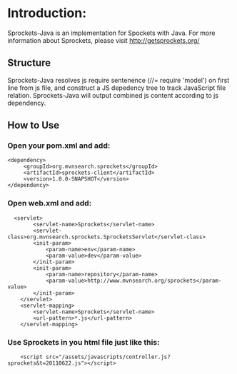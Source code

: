 # Introduction:

Sprockets-Java is an implementation for Spockets with Java. For more information about Sprockets, please visit http://getsprockets.org/

## Structure

Sprockets-Java resolves js require sentenence (//= require 'model') on first line from js file, and construct a JS depedency tree to track JavaScript file relation.
Sprockets-Java will output combined js content according to js dependency.

## How to Use

### Open your pom.xml and add:

    <dependency>
         <groupId>org.mvnsearch.sprockets</groupId>
         <artifactId>sprockets-client</artifactId>
         <version>1.0.0-SNAPSHOT</version>
    </dependency>

### Open web.xml and add:

      <servlet>
            <servlet-name>Sprockets</servlet-name>
            <servlet-class>org.mvnsearch.sprockets.SprocketsServlet</servlet-class>
            <init-param>
                <param-name>env</param-name>
                <param-value>dev</param-value>
            </init-param>
            <init-param>
                <param-name>repository</param-name>
                <param-value>http://www.mvnsearch.org/sprockets</param-value>
            </init-param>
        </servlet>
        <servlet-mapping>
            <servlet-name>Sprockets</servlet-name>
            <url-pattern>*.js</url-pattern>
        </servlet-mapping>

### Use Sprockets in you html file just like this:

        <script src="/assets/javascripts/controller.js?sprockets&t=20110622.js"></script>
